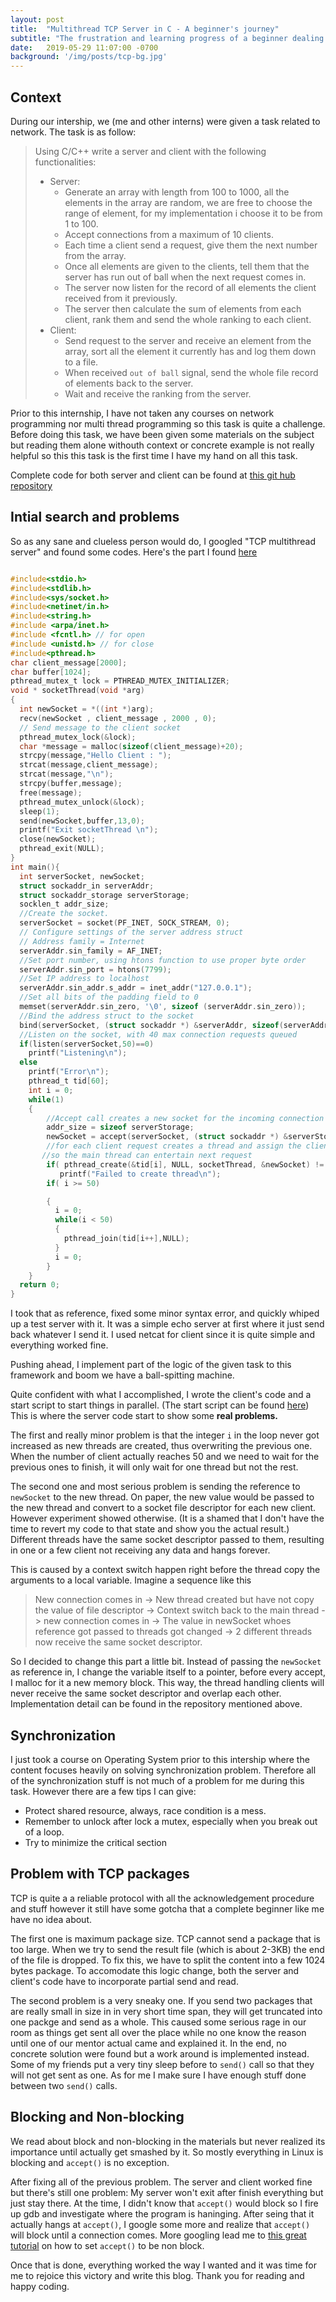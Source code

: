 ```yaml
---
layout: post
title:  "Multithread TCP Server in C - A beginner's journey"
subtitle: "The frustration and learning progress of a beginner dealing with a multithread TCP server"
date:   2019-05-29 11:07:00 -0700
background: '/img/posts/tcp-bg.jpg'
---
```


## Context

During our intership, we (me and other interns) were given a task related to network. The task is as follow:

>Using C/C++ write a server and client with the following functionalities:
> - Server:
>   - Generate an array with length from 100 to 1000, all the elements in the array are random, we are free to choose the range of element, for my implementation i choose it to be from 1 to 100.
>   - Accept connections from a maximum of 10 clients.
>   - Each time a client send a request, give them the next number from the array.
>   - Once all elements are given to the clients, tell them that the server has run out of ball when the next request comes in.
>   - The server now listen for the record of all elements the client received from it previously.
>   - The server then calculate the sum of elements from each client, rank them and send the whole ranking to each client.
> - Client:
>   - Send request to the server and receive an element from the array, sort all the element it currently has and log them down to a file.
>   - When received `out of ball` signal, send the whole file record of elements back to the server.
>   - Wait and receive the ranking from the server.


Prior to this internship, I have not taken any courses on network programming nor multi thread programming so this task is quite a challenge. Before doing this task, we have been given some materials on the subject but reading them alone withouth context or concrete example is not really helpful so this this task is the first time I have my hand on all this task.

Complete code for both server and client can be found at [this git hub repository](https://github.com/ptnghi/simpe-tcp-multithread-server)

## Intial search and problems

So as any sane and clueless person would do, I googled "TCP multithread server" and found some codes. Here's the part I found [here](https://dzone.com/articles/parallel-tcpip-socket-server-with-multi-threading)

```c

#include<stdio.h>
#include<stdlib.h>
#include<sys/socket.h>
#include<netinet/in.h>
#include<string.h>
#include <arpa/inet.h>
#include <fcntl.h> // for open
#include <unistd.h> // for close
#include<pthread.h>
char client_message[2000];
char buffer[1024];
pthread_mutex_t lock = PTHREAD_MUTEX_INITIALIZER;
void * socketThread(void *arg)
{
  int newSocket = *((int *)arg);
  recv(newSocket , client_message , 2000 , 0);
  // Send message to the client socket 
  pthread_mutex_lock(&lock);
  char *message = malloc(sizeof(client_message)+20);
  strcpy(message,"Hello Client : ");
  strcat(message,client_message);
  strcat(message,"\n");
  strcpy(buffer,message);
  free(message);
  pthread_mutex_unlock(&lock);
  sleep(1);
  send(newSocket,buffer,13,0);
  printf("Exit socketThread \n");
  close(newSocket);
  pthread_exit(NULL);
}
int main(){
  int serverSocket, newSocket;
  struct sockaddr_in serverAddr;
  struct sockaddr_storage serverStorage;
  socklen_t addr_size;
  //Create the socket. 
  serverSocket = socket(PF_INET, SOCK_STREAM, 0);
  // Configure settings of the server address struct
  // Address family = Internet 
  serverAddr.sin_family = AF_INET;
  //Set port number, using htons function to use proper byte order 
  serverAddr.sin_port = htons(7799);
  //Set IP address to localhost 
  serverAddr.sin_addr.s_addr = inet_addr("127.0.0.1");
  //Set all bits of the padding field to 0 
  memset(serverAddr.sin_zero, '\0', sizeof (serverAddr.sin_zero));
  //Bind the address struct to the socket 
  bind(serverSocket, (struct sockaddr *) &serverAddr, sizeof(serverAddr));
  //Listen on the socket, with 40 max connection requests queued 
  if(listen(serverSocket,50)==0)
    printf("Listening\n");
  else
    printf("Error\n");
    pthread_t tid[60];
    int i = 0;
    while(1)
    {
        //Accept call creates a new socket for the incoming connection
        addr_size = sizeof serverStorage;
        newSocket = accept(serverSocket, (struct sockaddr *) &serverStorage, &addr_size);
        //for each client request creates a thread and assign the client request to it to process
       //so the main thread can entertain next request
        if( pthread_create(&tid[i], NULL, socketThread, &newSocket) != 0 )
           printf("Failed to create thread\n");
        if( i >= 50)

        {
          i = 0;
          while(i < 50)
          {
            pthread_join(tid[i++],NULL);
          }
          i = 0;
        }
    }
  return 0;
}
```

I took that as reference, fixed some minor syntax error, and quickly whiped up a test server with it. It was a simple echo server at first where it just send back whatever I send it. I used netcat for client since it is quite simple and everything worked fine. 

Pushing ahead, I implement part of the logic of the given task to this framework and boom we have a ball-spitting machine. 

Quite confident with what I accomplished, I wrote the client's code and a start script to start things in parallel. (The start script can be found [here](https://github.com/ptnghi/simpe-tcp-multithread-server/blob/master/startclient.sh)) This is where the server code start to show some **real problems.**

The first and really minor problem is that the integer `i` in the loop never got increased as new threads are created, thus overwriting the previous one. When the number of client actually reaches 50 and we need to wait for the previous ones to finish, it will only wait for one thread but not the rest. 

The second one and most serious problem is sending the reference to `newSocket` to the new thread. On paper, the new value would be passed to the new thread and convert to a socket file descriptor for each new client. However experiment showed otherwise. (It is a shamed that I don't have the time to revert my code to that state and show you the actual result.) Different threads have the same socket descriptor passed to them, resulting in one or a few client not receiving any data and hangs forever.

This is caused by a context switch happen right before the thread copy the arguments to a local variable. Imagine a sequence like this

>New connection comes in -> New thread created but have not copy the value of file descriptor -> Context switch back to the main thread -> new connection comes in -> The value in newSocket whoes reference got passed to threads got changed -> 2 different threads now receive the same socket descriptor.

So I decided to change this part a little bit. Instead of passing the `newSocket` as reference in, I change the variable itself to a pointer, before every accept, I malloc for it a new memory block. This way, the thread handling clients will never receive the same socket descriptor and overlap each other. Implementation detail can be found in the repository mentioned above.

## Synchronization 

I just took a course on Operating System prior to this intership where the content focuses heavily on solving synchronization problem. Therefore all of the synchronization stuff is not much of a problem for me during this task. However there are a few tips I can give:

- Protect shared resource, always, race condition is a mess.
- Remember to unlock after lock a mutex, especially when you break out of a loop.
- Try to minimize the critical section


## Problem with TCP packages
TCP is quite a a reliable protocol with all the acknowledgement procedure and stuff however it still have some gotcha that a complete beginner like me have no idea about.

The first one is maximum package size. TCP cannot send a package that is too large. When we try to send the result file (which is about 2-3KB) the end of the file is dropped. To fix this, we have to split the content into a few 1024 bytes package. To accomodate this logic change, both the server and client's code have to incorporate partial send and read.

The second problem is a very sneaky one. If you send two packages that are really small in size in in very short time span, they will get truncated into one packge and send as a whole. This caused some serious rage in our room as things get sent all over the place while no one know the reason until one of our mentor actual came and explained it. In the end, no concrete solution were found but a work around is implemented instead. Some of my friends put a very tiny sleep before to `send()` call so that they will not get sent as one. As for me I make sure I have enough stuff done between two `send()` calls.


## Blocking and Non-blocking

We read about block and non-blocking in the materials but never realized its importance until actually get smashed by it. So mostly everything in Linux is blocking and `accept()` is no exception.

After fixing all of the previous problem. The server and client worked fine but there's still one problem: My server won't exit after finish everything but just stay there. At the time, I didn't know that `accept()` would block so I fire up gdb and investigate where the program is haninging. After seing that it actually hangs at `accept()`, I google some more and realize that `accept()` will block until a connection comes. More googling lead me to [this great tutorial](https://jameshfisher.com/2017/04/05/set_socket_nonblocking/) on how to set `accept()` to be non block. 

Once that is done, everything worked the way I wanted and it was time for me to rejoice this victory and write this blog. Thank you for reading and happy coding.


